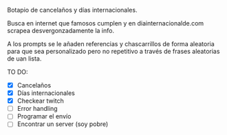 Botapio de cancelaños y días internacionales.

Busca en internet que famosos cumplen y en diainternacionalde.com scrapea desvergonzadamente la info.

A los prompts se le añaden referencias y chascarrillos de forma aleatoria para que sea personalizado pero no repetitivo a través de frases aleatorias de uan lista.

TO DO:
- [X] Cancelaños
- [X] Días internacionales
- [X] Checkear twitch
- [ ] Error handling
- [ ] Programar el envío
- [ ] Encontrar un server (soy pobre)
